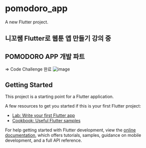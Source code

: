 # pomodoro_app

A new Flutter project.

## 니꼬쌤 Flutter로 웹툰 앱 만들기 강의 중
## POMODORO APP 개발 파트
=> Code Challenge 완료
![image](https://github.com/user-attachments/assets/76284a2b-93e4-45dd-a41a-26aae757fff5)


## Getting Started

This project is a starting point for a Flutter application.

A few resources to get you started if this is your first Flutter project:

- [Lab: Write your first Flutter app](https://docs.flutter.dev/get-started/codelab)
- [Cookbook: Useful Flutter samples](https://docs.flutter.dev/cookbook)

For help getting started with Flutter development, view the
[online documentation](https://docs.flutter.dev/), which offers tutorials,
samples, guidance on mobile development, and a full API reference.
